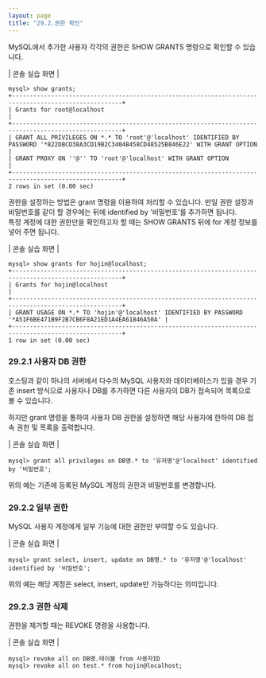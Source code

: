 ```yaml
---
layout: page
title: "29.2.권한 확인"
--- 
```

MySQL에서 추가한 사용자 각각의 권한은 SHOW GRANTS 명령으로 확인할 수 있습 
니다.  

| 콘솔 실습 화면 | 
```
mysql> show grants;
+-----------------------------------------------------------------------------------------------------+
| Grants for root@localhost                                                                                                         |
+-----------------------------------------------------------------------------------------------------+
| GRANT ALL PRIVILEGES ON *.* TO 'root'@'localhost' IDENTIFIED BY PASSWORD '*822DBCD38A3CD19B2C3404B458CD48525B846E22' WITH GRANT OPTION |
| GRANT PROXY ON ''@'' TO 'root'@'localhost' WITH GRANT OPTION                                                           |
+-----------------------------------------------------------------------------------------------------+
2 rows in set (0.00 sec)

```

권한을 설정하는 방법은 grant 명령을 이용하여 처리할 수 있습니다. 만일 권한 설정과 
비밀번호를 같이 할 경우에는 뒤에 identified by '비밀번호'를 추가하면 됩니다.  
특정 계정에 대한 권한만을 확인하고자 할 때는 SHOW GRANTS 뒤에 for 계정 정보를 넣어 주면 됩니다.  

| 콘솔 실습 화면 | 
```
mysql> show grants for hojin@localhost;
+-----------------------------------------------------------------------------------------------------+
| Grants for hojin@localhost                                                                                   |
+-----------------------------------------------------------------------------------------------------+
| GRANT USAGE ON *.* TO 'hojin'@'localhost' IDENTIFIED BY PASSWORD '*A51F6BE471B9F2B7CB6F8A21ED1A4EA61846A50A' |
+-----------------------------------------------------------------------------------------------------+
1 row in set (0.00 sec)

```

### 29.2.1 사용자 DB 권한 
호스팅과 같이 하나의 서버에서 다수의 MySQL 사용자와 데이터베이스가 있을 경우 기존 insert 방식으로 사용자나 DB를 추가하면 다른 사용자의 DB가 접속되어 목록으로 볼 
수 있습니다.  

하지만 grant 명령을 통하여 사용자 DB 권한을 설정하면 해당 사용자에 한하여 DB 접속 권한 및 목록을 출력합니다.  

| 콘솔 실습 화면 | 
```
mysql> grant all privileges on DB명.* to '유저명'@'localhost' identified by '비밀번호'; 
```

위의 예는 기존에 등록된 MySQL 계정의 권한과 비밀번호를 변경합니다.  

### 29.2.2 일부 권한 
MySQL 사용자 계정에게 일부 기능에 대한 권한만 부여할 수도 있습니다. 

| 콘솔 실습 화면 | 
```
mysql> grant select, insert, update on DB명.* to '유저명'@'localhost' identified by '비밀번호'; 
```

위의 예는 해당 계정은 select, insert, update만 가능하다는 의미입니다.  

### 29.2.3 권한 삭제 
권한을 제거할 때는 REVOKE 명령을 사용합니다.   

| 콘솔 실습 화면 | 
```
mysql> revoke all on DB명.테이블 from 사용자ID
mysql> revoke all on test.* from hojin@localhost;
```